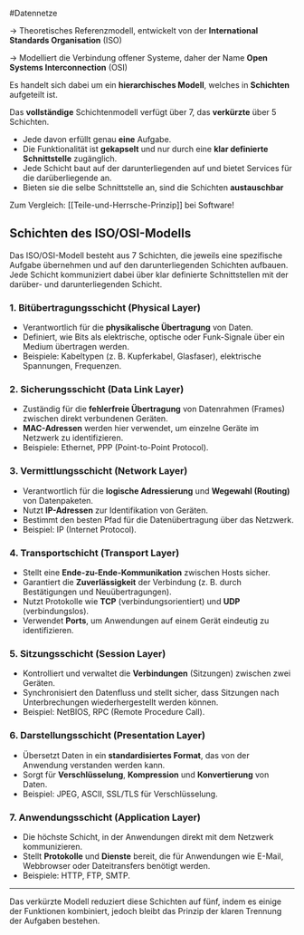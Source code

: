 #Datennetze 

-> Theoretisches Referenzmodell, entwickelt von der **International Standards Organisation** (ISO)

-> Modelliert die Verbindung offener Systeme, daher der Name **Open Systems Interconnection** (OSI)

Es handelt sich dabei um ein **hierarchisches Modell**, welches in **Schichten** aufgeteilt ist. 

Das **vollständige** Schichtenmodell verfügt über 7, das **verkürzte** über 5 Schichten. 

- Jede davon erfüllt genau **eine** Aufgabe. 
- Die Funktionalität ist **gekapselt** und nur durch eine **klar definierte Schnittstelle** zugänglich. 
- Jede Schicht baut auf der darunterliegenden auf und bietet Services für die darüberliegende an.
- Bieten sie die selbe Schnittstelle an, sind die Schichten **austauschbar**

Zum Vergleich: [[Teile-und-Herrsche-Prinzip]] bei Software!


## Schichten des ISO/OSI-Modells

Das ISO/OSI-Modell besteht aus 7 Schichten, die jeweils eine spezifische Aufgabe übernehmen und auf den darunterliegenden Schichten aufbauen. Jede Schicht kommuniziert dabei über klar definierte Schnittstellen mit der darüber- und darunterliegenden Schicht.

### 1. **Bitübertragungsschicht (Physical Layer)**
- Verantwortlich für die **physikalische Übertragung** von Daten.
- Definiert, wie Bits als elektrische, optische oder Funk-Signale über ein Medium übertragen werden.
- Beispiele: Kabeltypen (z. B. Kupferkabel, Glasfaser), elektrische Spannungen, Frequenzen.

### 2. **Sicherungsschicht (Data Link Layer)**
- Zuständig für die **fehlerfreie Übertragung** von Datenrahmen (Frames) zwischen direkt verbundenen Geräten.
- **MAC-Adressen** werden hier verwendet, um einzelne Geräte im Netzwerk zu identifizieren.
- Beispiele: Ethernet, PPP (Point-to-Point Protocol).

### 3. **Vermittlungsschicht (Network Layer)**
- Verantwortlich für die **logische Adressierung** und **Wegewahl (Routing)** von Datenpaketen.
- Nutzt **IP-Adressen** zur Identifikation von Geräten.
- Bestimmt den besten Pfad für die Datenübertragung über das Netzwerk.
- Beispiel: IP (Internet Protocol).

### 4. **Transportschicht (Transport Layer)**
- Stellt eine **Ende-zu-Ende-Kommunikation** zwischen Hosts sicher.
- Garantiert die **Zuverlässigkeit** der Verbindung (z. B. durch Bestätigungen und Neuübertragungen).
- Nutzt Protokolle wie **TCP** (verbindungsorientiert) und **UDP** (verbindungslos).
- Verwendet **Ports**, um Anwendungen auf einem Gerät eindeutig zu identifizieren.

### 5. **Sitzungsschicht (Session Layer)**
- Kontrolliert und verwaltet die **Verbindungen** (Sitzungen) zwischen zwei Geräten.
- Synchronisiert den Datenfluss und stellt sicher, dass Sitzungen nach Unterbrechungen wiederhergestellt werden können.
- Beispiel: NetBIOS, RPC (Remote Procedure Call).

### 6. **Darstellungsschicht (Presentation Layer)**
- Übersetzt Daten in ein **standardisiertes Format**, das von der Anwendung verstanden werden kann.
- Sorgt für **Verschlüsselung**, **Kompression** und **Konvertierung** von Daten.
- Beispiel: JPEG, ASCII, SSL/TLS für Verschlüsselung.

### 7. **Anwendungsschicht (Application Layer)**
- Die höchste Schicht, in der Anwendungen direkt mit dem Netzwerk kommunizieren.
- Stellt **Protokolle** und **Dienste** bereit, die für Anwendungen wie E-Mail, Webbrowser oder Dateitransfers benötigt werden.
- Beispiele: HTTP, FTP, SMTP.

---

Das verkürzte Modell reduziert diese Schichten auf fünf, indem es einige der Funktionen kombiniert, jedoch bleibt das Prinzip der klaren Trennung der Aufgaben bestehen.


